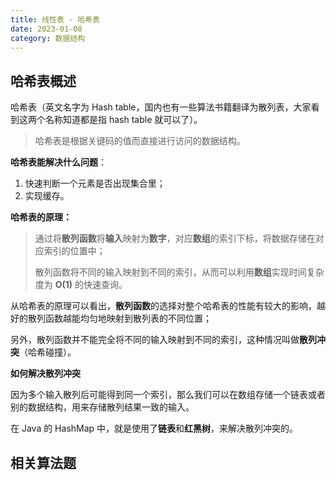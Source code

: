 ```yaml
---
title: 线性表 - 哈希表
date: 2023-01-08
category: 数据结构
---
```


## 哈希表概述

哈希表（英文名字为 Hash table，国内也有一些算法书籍翻译为散列表，大家看到这两个名称知道都是指 hash table 就可以了）。

> 哈希表是根据关键码的值而直接进行访问的数据结构。

**哈希表能解决什么问题**：

1. 快速判断一个元素是否出现集合里；
2. 实现缓存。

**哈希表的原理：**

> 通过将**散列函数**将**输入**映射为**数字**，对应**数组**的索引下标，将数据存储在对应索引的位置中；
> 
> 散列函数将不同的输入映射到不同的索引，从而可以利用**数组**实现时间复杂度为 **O(1)** 的快速查询。

从哈希表的原理可以看出，**散列函数**的选择对整个哈希表的性能有较大的影响，越好的散列函数越能均匀地映射到散列表的不同位置；

另外，散列函数并不能完全将不同的输入映射到不同的索引，这种情况叫做**散列冲突**（哈希碰撞）。

**如何解决散列冲突**

因为多个输入散列后可能得到同一个索引，那么我们可以在数组存储一个链表或者别的数据结构，用来存储散列结果一致的输入。

在 Java 的 HashMap 中，就是使用了**链表**和**红黑树**，来解决散列冲突的。

## 相关算法题

